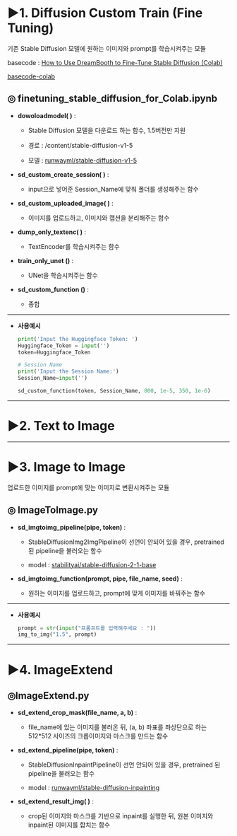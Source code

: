# ▶1. Diffusion Custom Train (Fine Tuning)

기존 Stable Diffusion 모델에 원하는 이미지와 prompt를 학습시켜주는 모듈

basecode : [How to Use DreamBooth to Fine-Tune Stable Diffusion (Colab)](https://bytexd.com/how-to-use-dreambooth-to-fine-tune-stable-diffusion-colab/)

[basecode-colab](https://colab.research.google.com/github/TheLastBen/fast-stable-diffusion/blob/main/fast-DreamBooth.ipynb) 

## ◎ __finetuning_stable_diffusion_for_Colab.ipynb__

- __dowoloadmodel( )__ :

  - Stable Diffusion 모델을 다운로드 하는 함수, 1.5버전만 지원

  - 경로 : /content/stable-diffusion-v1-5

  - 모델 : [runwayml/stable-diffusion-v1-5](https://huggingface.co/runwayml/stable-diffusion-v1-5)

    

- __sd_custom_create_session( )__ :

  - input으로 넣어준 Session_Name에 맞춰 폴더를 생성해주는 함수

    

- __sd_custom_uploaded_image( )__ :

  - 이미지를 업로드하고, 이미지와 캡션을 분리해주는 함수

    

- __dump_only_textenc( )__ :

  - TextEncoder를 학습시켜주는 함수

    

- __train_only_unet ()__ :

  - UNet을 학습시켜주는 함수

    

- __sd_custom_function ()__ :

  - 종합

---

- __사용예시__

  ```python
  print('Input the Huggingface Token: ')
  Huggingface_Token = input('')
  token=Huggingface_Token
  
  # Session Name
  print('Input the Session Name:') 
  Session_Name=input('')
  
  sd_custom_function(token, Session_Name, 800, 1e-5, 350, 1e-6)
  ```

---

# ▶2. Text to Image



---

# ▶3. Image to Image

업로드한 이미지를 prompt에 맞는 이미지로 변환시켜주는 모듈

## ◎ __ImageToImage.py__

- __sd_imgtoimg_pipeline(pipe, token)__ : 
  - StableDiffusionImg2ImgPipeline이 선언이 안되어 있을 경우, pretrained 된 pipeline을 불러오는 함수

  - model : [stabilityai/stable-diffusion-2-1-base](https://huggingface.co/stabilityai/stable-diffusion-2-1-base)

    

- __sd_imgtoimg_function(prompt, pipe, file_name, seed)__ :
  - 원하는 이미지를 업로드하고, prompt에 맞게 이미지를 바꿔주는 함수

---

- __사용예시__

  ```python
  prompt = str(input("프롬프트를 입력해주세요 : "))
  img_to_img("1.5", prompt)
  ```

---

# ▶4. ImageExtend

## ◎ImageExtend.py

- __sd_extend_crop_mask(file_name, a, b)__ :

  - file_name에 있는 이미지를 불러온 뒤, (a, b) 좌표를 좌상단으로 하는 512*512 사이즈의 크롭이미지와 마스크를 만드는 함수

    

- __sd_extend_pipeline(pipe, token)__ : 

  - StableDiffusionInpaintPipeline이 선언 안되어 있을 경우, pretrained 된 pipeline을 불러오는 함수

  - model : [runwayml/stable-diffusion-inpainting](https://huggingface.co/runwayml/stable-diffusion-inpainting)

    

- __sd_extend_result_img( )__ :

  - crop된 이미지와 마스크를 기반으로 inpaint를 실행한 뒤, 원본 이미지와 inpaint된 이미지를 합치는 함수

